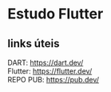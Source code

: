 # Estudo Flutter


## links úteis 
DART: <a href="https://dart.dev/">https://dart.dev/</a><br>
Flutter: <a href="https://flutter.dev/">https://flutter.dev/</a><br>
REPO PUB: <a href="https://pub.dev/">https://pub.dev/</a><br>
